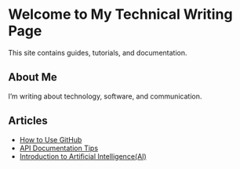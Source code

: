 # Welcome to My Technical Writing Page

This site contains guides, tutorials, and documentation.

## About Me
I’m writing about technology, software, and communication.

## Articles
- [How to Use GitHub](article1.md)
- [API Documentation Tips](article2.md)
- [Introduction to Artificial Intelligence(AI)](article3.md)
